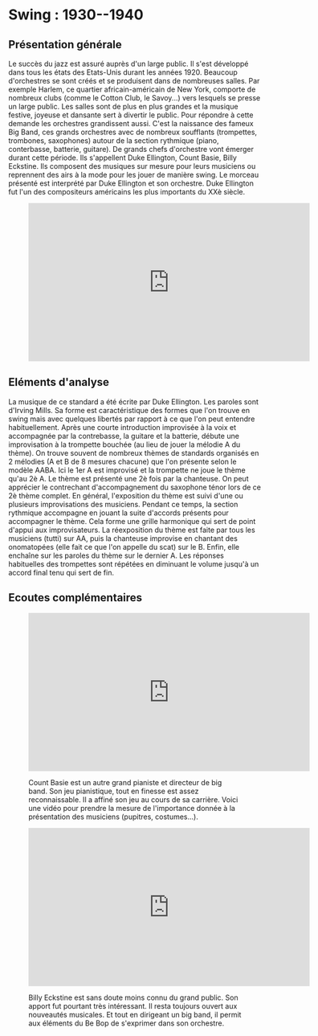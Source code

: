 # Swing : 1930--1940

## Présentation générale
 Le succès du jazz est assuré auprès d'un large public. Il s'est développé dans tous les états des Etats-Unis durant les années 1920. Beaucoup d'orchestres se sont créés et se produisent dans de nombreuses salles. Par exemple Harlem, ce quartier africain-américain de New York, comporte de nombreux clubs (comme le Cotton Club, le Savoy...) vers lesquels se presse un large public.
Les salles sont de plus en plus grandes et la musique festive, joyeuse et dansante sert à divertir le public. Pour répondre à cette demande les orchestres grandissent aussi. C'est la naissance des fameux Big Band, ces grands orchestres avec de nombreux soufflants (trompettes, trombones, saxophones) autour de la section rythmique (piano, conterbasse, batterie, guitare).
De grands chefs d'orchestre vont émerger durant cette période. Ils s'appellent Duke Ellington, Count Basie, Billy Eckstine. Ils composent des musiques sur mesure pour leurs musiciens ou reprennent des airs à la mode pour les jouer de manière swing.
Le morceau présenté est interprété par Duke Ellington et son orchestre. Duke Ellington fut l'un des compositeurs américains les plus importants du XXè siècle.



<figure class="app-frame styles text-align-center" data-title="It don't mean a thing (If it ain't got that swing) - Duke Ellington">
  <iframe width="560" height="315" src="https://www.youtube.com/embed/jM3DNpnNv5k" title="YouTube video player" frameborder="0" allow="accelerometer; autoplay; clipboard-write; encrypted-media; gyroscope; picture-in-picture; web-share" allowfullscreen></iframe>
  <!-- <video src="assets/images/1932-HITS-ARCHIVE-It-Don-t-Mean-A-Thing-If-It-Ain-t-Got-That-Swing-Duke-Ellington-Ivie-A-voc-vidiget-dot-com-1387566.mp4" controls> -->
</figure>

## Eléments d'analyse
La musique de ce standard a été écrite par Duke Ellington. Les paroles sont d'Irving Mills. Sa forme est caractéristique des formes que l'on trouve en swing mais avec quelques libertés par rapport à ce que l'on peut entendre habituellement. Après une courte introduction improvisée à la voix et accompagnée par la contrebasse, la guitare et la batterie, débute une improvisation à la trompette bouchée (au lieu de jouer la mélodie A du thème). On trouve souvent de nombreux thèmes de standards organisés en 2 mélodies (A et B de 8 mesures chacune) que l'on présente selon le modèle AABA. Ici le 1er A est improvisé et la trompette ne joue le thème qu'au 2è A. Le thème est présenté une 2è fois par la chanteuse. On peut apprécier le contrechant d'accompagnement du saxophone ténor lors de ce 2è thème complet. En général, l'exposition du thème est suivi d'une ou plusieurs improvisations des musiciens. Pendant ce temps, la section rythmique accompagne en jouant la suite d'accords présents pour accompagner le thème. Cela forme une grille harmonique qui sert de point d'appui aux improvisateurs.
La réexposition du thème est faite par tous les musiciens (tutti) sur AA, puis la chanteuse improvise en chantant des onomatopées (elle fait ce que l'on appelle du scat) sur le B. Enfin, elle enchaîne sur les paroles du thème sur le dernier A. Les réponses habituelles des trompettes sont répétées en diminuant le volume jusqu'à un accord final tenu qui sert de fin.

## Ecoutes complémentaires
<div class="encarts">
 <figure class="app-frame encart text-align-center styles" data-title="One O'Clock Jump - Count Basie & His Orchestra">
  <iframe width="560" height="315" src="https://www.youtube.com/embed/jM3DNpnNv5k" title="YouTube video player" frameborder="0" allow="accelerometer; autoplay; clipboard-write; encrypted-media; gyroscope; picture-in-picture; web-share" allowfullscreen></iframe>
  <!-- <video controls src="assets/images/1932-HITS-ARCHIVE-It-Don-t-Mean-A-Thing-If-It-Ain-t-Got-That-Swing-Duke-Ellington-Ivie-A-voc-vidiget-dot-com-1387566.mp4"></video> -->
  <p>
   Count Basie est un autre grand pianiste et directeur de big band. Son jeu pianistique,  tout en finesse est assez reconnaissable. Il a affiné son jeu au cours de sa carrière. Voici une vidéo pour prendre la mesure de l'importance donnée à la présentation des musiciens (pupitres, costumes...).
  </p>
</figure>

  <figure class="app-frame encart text-align-center styles" data-title="Rhythm In A Riff - Billy ECKSTINE & His Orchestra">
  <iframe width="560" height="315" src="https://www.youtube.com/embed/TPphR3oF4-I" title="YouTube video player" frameborder="0" allow="accelerometer; autoplay; clipboard-write; encrypted-media; gyroscope; picture-in-picture; web-share" allowfullscreen></iframe>
  <!-- <video controls src="assets/images/Billy-ECKSTINE-His-Orchestra-Rhythm-In-A-Riff-vidiget-dot-com-1387598.mp4"></video> -->
  <p>
   Billy Eckstine est sans doute moins connu du grand public. Son apport fut pourtant très intéressant. Il resta toujours ouvert aux nouveautés musicales. Et tout en dirigeant un big band, il permit aux éléments du Be Bop de s'exprimer dans son orchestre.
  </p>
</figure>
</div>